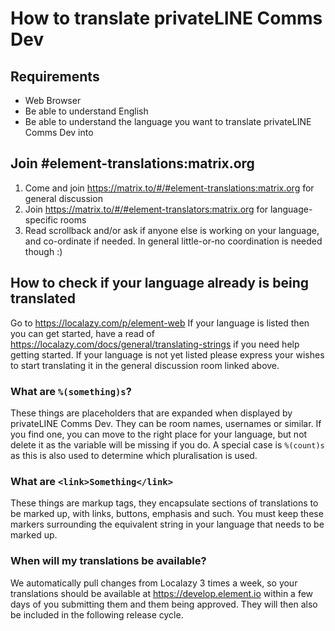 # How to translate privateLINE Comms Dev

## Requirements

-   Web Browser
-   Be able to understand English
-   Be able to understand the language you want to translate privateLINE Comms Dev into

## Join #element-translations:matrix.org

1. Come and join https://matrix.to/#/#element-translations:matrix.org for general discussion
2. Join https://matrix.to/#/#element-translators:matrix.org for language-specific rooms
3. Read scrollback and/or ask if anyone else is working on your language, and co-ordinate if needed. In general little-or-no coordination is needed though :)

## How to check if your language already is being translated

Go to https://localazy.com/p/element-web
If your language is listed then you can get started, have a read of https://localazy.com/docs/general/translating-strings
if you need help getting started. If your language is not yet listed please express your wishes to start translating it in
the general discussion room linked above.

### What are `%(something)s`?

These things are placeholders that are expanded when displayed by privateLINE Comms Dev. They can be room names, usernames or similar.
If you find one, you can move to the right place for your language, but not delete it as the variable will be missing if you do.
A special case is `%(count)s` as this is also used to determine which pluralisation is used.

### What are `<link>Something</link>`

These things are markup tags, they encapsulate sections of translations to be marked up, with links, buttons, emphasis and such.
You must keep these markers surrounding the equivalent string in your language that needs to be marked up.

### When will my translations be available?

We automatically pull changes from Localazy 3 times a week, so your translations should be available at https://develop.element.io
within a few days of you submitting them and them being approved. They will then also be included in the following release cycle.
